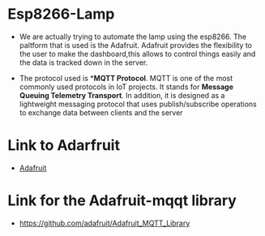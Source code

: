 
 # Esp8266-Lamp
* We are actually trying to automate the lamp using the esp8266. The paltform that is used is the Adafruit. Adafruit provides the flexibility to the user to make the dashboard,this allows to control things easily and the data is tracked down in the server.

* The protocol used is  ***MQTT Protocol**. MQTT is one of the most commonly used protocols in IoT projects. It stands for **Message Queuing Telemetry Transport**. In addition, it is designed as a lightweight messaging protocol that uses publish/subscribe operations to exchange data between clients and the server


# Link to Adarfruit
* [Adafruit](https://io.adafruit.com)

# Link for the Adafruit-mqqt library
 * https://github.com/adafruit/Adafruit_MQTT_Library